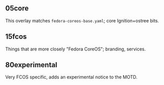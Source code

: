 05core
-----

This overlay matches `fedora-coreos-base.yaml`; core Ignition+ostree bits.

15fcos
------

Things that are more closely "Fedora CoreOS"; branding, services.

80experimental
--------------

Very FCOS specific, adds an experimental notice to the MOTD.
